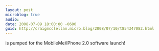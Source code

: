 ```yaml
---
layout: post
microblog: true
audio: 
date: 2008-07-09 18:00:00 -0600
guid: http://craigmcclellan.micro.blog/2008/07/10/t854347082.html
---
```

is pumped for the MobileMe/iPhone 2.0 software launch!
